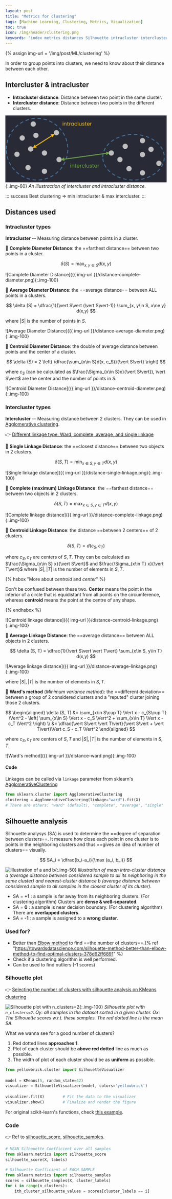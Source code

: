 ```yaml
---
layout: post
title: "Metrics for clustering"
tags: [Machine Learning, Clustering, Metrics, Visualization]
toc: true
icon: /img/header/clustering.png
keywords: "index metrics distances Silhouette intracluster intercluster Single Linkage Distance Complete Linkage Distance Centroid Linkage Distance Average Linkage Distance Ward's method Minimum variance method Silhouette score analysis elbow method number of clusters nearest-cluster distance Silhouette plot Visualization"
---
```


{% assign img-url = '/img/post/ML/clustering' %}

In order to group points into clusters, we need to know about their distance between each other.

## Intercluster & intracluster

- **Intracluster distance**: Distance between two point in the same cluster.
- **Intercluster distance**: Distance between two points in the different clusters.

![Intercluster & intracluster distance](/img/post/ML/clustering/intercluster-intracluster.png){:.img-60}
_An illustraction of intercluster and intracluster distance._

::: success
Best clustering $\Rightarrow$ min intracluster & max intercluster.
:::


## Distances used

### Intracluster types

**Intracluster** -- Measuring distance between points in a cluster.

<div class="columns-2 size-2-1" markdown="1">
<div>

🔅 **Complete Diameter Distance**: the ==farthest distance== between two points in a cluster.

$$
\delta (S) = \max_{x, y\in S} d(x,y)
$$
</div>

![Complete Diameter Distance]({{ img-url }}/distance-complete-diameter.png){:.img-100}
</div>

<!--  -->

<div class="columns-2 size-2-1" markdown="1">
<div>

🔅 **Average Diameter Distance**: the ==average distance== between ALL points in a clusters.

$$
\delta (S) = \dfrac{1}{\vert S\vert (\vert S\vert-1)} \sum_{x, y\in S, x\ne y} d(x,y)
$$

where $\vert S\vert$ is the number of points in $S$.
</div>

![Average Diameter Distance]({{ img-url }}/distance-average-diameter.png){:.img-100}
</div>

<!--  -->

<div class="columns-2 size-2-1" markdown="1">
<div>

🔅 **Centroid Diameter Distance**: the double of average distance between points and the center of a cluster.

$$
\delta (S) = 2 \left( \dfrac{\sum_{x\in S}d(x, c_S)}{\vert S\vert} \right)
$$

where $c_S$ (can be calculated as $\frac{\Sigma_{x\in S}x}{\vert S\vert}), \vert S\vert$ are the center and the number of points in $S$.
</div>

![Centroid Diameter Distance]({{ img-url }}/distance-centroid-diameter.png){:.img-100}
</div>

### Intercluster types

**Intercluster** -- Measuring distance between 2 clusters. They can be used in [Agglomerative clustering](https://scikit-learn.org/stable/modules/generated/sklearn.cluster.AgglomerativeClustering.html#sklearn.cluster.AgglomerativeClustering).

👉 [Different linkage type: Ward, complete, average, and single linkage](https://scikit-learn.org/stable/modules/clustering.html#different-linkage-type-ward-complete-average-and-single-linkage)

<div class="columns-2" markdown="1">
<div>

🔅 **Single Linkage Distance**: the ==closest distance== between two objects in 2 clusters.

$$
\delta (S, T) = \min_{x\in S, y\in T} d(x,y)
$$
</div>

![Single linkage distance]({{ img-url }}/distance-single-linkage.png){:.img-100}
</div>

<!--  -->

<div class="columns-2" markdown="1">
<div>

🔅 **Complete (maximum) Linkage Distance**: the ==farthest distance== between two objects in 2 clusters.

$$
\delta (S, T) = \max_{x\in S, y\in T} d(x,y)
$$
</div>

![Complete linkage distance]({{ img-url }}/distance-complete-linkage.png){:.img-100}
</div>

<!--  -->

<div class="columns-2" markdown="1">
<div>

🔅 **Centroid Linkage Distance**: the distance ==between 2 centers== of 2 clusters.

$$
\delta (S, T) = d\left( c_S, c_T \right)
$$

where $c_S, c_T$ are centers of $S, T$. They can be calculated as $\frac{\Sigma_{x\in S} x}{\vert S\vert}$ and $\frac{\Sigma_{x\in T} x}{\vert T\vert}$ where $\vert S\vert, \vert T\vert$ is the number of elements in $S, T$.

{% hsbox "More about _centroid_ and _center_" %}

Don't be confused between these two. **Center** means the point in the interior of a circle that is equidistant from all points on the circumference, whereas **centroid** means the point at the centre of any shape.

{% endhsbox %}

</div>

![Centroid linkage distance]({{ img-url }}/distance-centroid-linkage.png){:.img-100}
</div>

<!--  -->

<div class="columns-2" markdown="1">
<div>

🔅 **Average Linkage Distance**: the ==average distance== between ALL objects in 2 clusters.

$$
\delta (S, T) = \dfrac{1}{\vert S\vert \vert T\vert} \sum_{x\in S, y\in T} d(x,y)
$$
</div>

![Average linkage distance]({{ img-url }}/distance-average-linkage.png){:.img-100}
</div>

where $\vert S\vert, \vert T\vert$ is the number of elements in $S, T$.

<!--  -->

<div class="columns-2" markdown="1">
<div>

🔅 **Ward's method** (_Minimum variance method_): the ==different deviation== between a group of 2 considered clusters and a "reputed" cluster joining those 2 clusters.

$$
\begin{aligned}
\delta (S, T) &= \sum_{x\in S\cup T} \Vert x - c_{S\cup T} \Vert^2 - \left( \sum_{x\in S} \Vert x - c_S \Vert^2 + \sum_{x\in T} \Vert x - c_T \Vert^2 \right) \\
&= \dfrac{\vert S\vert \vert T\vert}{\vert S\vert + \vert T\vert}\Vert c_S - c_T \Vert^2
\end{aligned}
$$

where $c_S, c_T$ are centers of $S, T$ and $\vert S\vert, \vert T\vert$ is the number of elements in $S, T$.
</div>

![Ward's method]({{ img-url }}/distance-ward.png){:.img-100}
</div>

#### Code

Linkages can be called via `linkage` parameter from sklearn's [AgglomerativeClustering](https://scikit-learn.org/stable/modules/generated/sklearn.cluster.AgglomerativeClustering.html#sklearn.cluster.AgglomerativeClustering)

``` python
from sklearn.cluster import AgglomerativeClustering
clustering = AgglomerativeClustering(linkage="ward").fit(X)
# There are others: "ward" (default), "complete", "average", "single"
```

## Silhouette analysis

Silhouette analysys (SA) is used to determine the ==degree of separation between clusters==. It measure how close each point in one cluster is to points in the neighboring clusters and thus ==gives an idea of number of clusters== visually.

$$
SA_i = \dfrac{b_i-a_i}{\max (a_i, b_i)}
$$

![Illustration of $a$ and $b$]({{img-url}}/silhouette-score.png){:.img-50}
_Illustration of mean intra-cluster distance $a$ (average distance between considered sample to all its neighboring in the same cluster) and nearest-cluster distance $b$ (average distance between considered sample to all samples in the closest cluster of its cluster)._

- SA = **+1** : a sample is far away from its neighboring clusters. (For clustering algorithm) Clusters are **dense & well-separated**.
- SA = **0** : a sample is near decision boundary. (For clustering algorithm) There are **overlapped clusters**.
- SA = **-1** : a sample is assigned to a **wrong cluster**.

### Used for?

- Better than [Elbow method](/k-means-clustering/#how-to-choose-k%3F) to find ==the number of clusters==.{% ref "https://towardsdatascience.com/silhouette-method-better-than-elbow-method-to-find-optimal-clusters-378d62ff6891" %}
- Check if a clustering algorithm is well performed.
- Can be used to find outliers (-1 scores)

### Silhouette plot

👉 [Selecting the number of clusters with silhouette analysis on KMeans clustering](https://scikit-learn.org/stable/auto_examples/cluster/plot_kmeans_silhouette_analysis.html)

![Silhouette plot with `n_clusters=2`]({{img-url}}/sphx_glr_plot_kmeans_silhouette_analysis_001.png){:.img-100}
_Silhouette plot with `n_clusters=2`. $Oy$: all samples in the dataset sorted in a given cluster. $Ox$: The Silhouette scores w.r.t. these samples. The red dotted line is the mean $SA$._

What we wanna see for a good number of clusters?

1. Red dotted lines **approaches 1**.
2. Plot of each cluster should be **above red dotted** line as much as possible.
3. The width of plot of each cluster should be as **uniform** as possible.

``` python
from yellowbrick.cluster import SilhouetteVisualizer

model = KMeans(5, random_state=42)
visualizer = SilhouetteVisualizer(model, colors='yellowbrick')

visualizer.fit(X)        # Fit the data to the visualizer
visualizer.show()        # Finalize and render the figure
```

For original scikit-learn's functions, check [this example](https://scikit-learn.org/stable/auto_examples/cluster/plot_kmeans_silhouette_analysis.html).

### Code

👉 Ref to [silhouette_score](https://scikit-learn.org/stable/modules/generated/sklearn.metrics.silhouette_score.html#sklearn-metrics-silhouette-score), [silhouette_samples](https://scikit-learn.org/stable/modules/generated/sklearn.metrics.silhouette_score.html#sklearn-metrics-silhouette-score).

``` python
# MEAN Silhouette Coefficient over all samples
from sklearn.metrics import silhouette_score
silhouette_score(X, labels)
```

``` python
# Silhouette Coefficient of EACH SAMPLE
from sklearn.metrics import silhouette_samples
scores = silhouette_samples(X, cluster_labels)
for i in range(n_clusters):
	ith_cluster_silhouette_values = scores[cluster_labels == i]
```